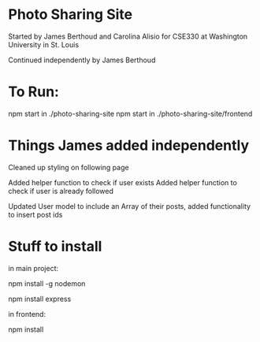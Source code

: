 # Photo Sharing Site
Started by James Berthoud and Carolina Alisio for CSE330 at Washington University in St. Louis

Continued independently by James Berthoud

# To Run:

npm start in ./photo-sharing-site 
npm start in ./photo-sharing-site/frontend


# Things James added independently
Cleaned up styling on following page

Added helper function to check if user exists
Added helper function to check if user is already followed

Updated User model to include an Array of their posts, added functionality to insert post ids



# Stuff to install
in main project:

npm install -g nodemon

npm install express


in frontend:

npm install



